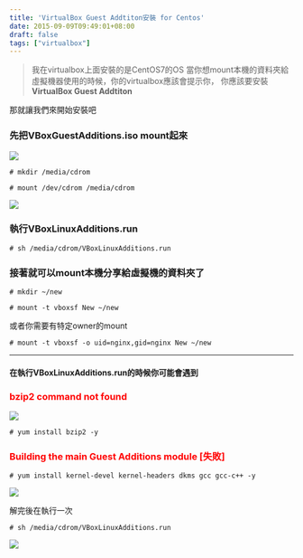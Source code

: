 ```yaml
---
title: 'VirtualBox Guest Addtiton安裝 for Centos'
date: 2015-09-09T09:49:01+08:00
draft: false
tags: ["virtualbox"]
---
```

>我在virtualbox上面安裝的是CentOS7的OS
>當你想mount本機的資料夾給虛擬機器使用的時候，你的virtualbox應該會提示你，
>你應該要安裝**VirtualBox Guest Addtiton**

那就讓我們來開始安裝吧

### 先把VBoxGuestAdditions.iso mount起來

![](https://fblog.ooopiz.com/images/201509/A04-01.png "")

`# mkdir /media/cdrom`

`# mount /dev/cdrom /media/cdrom`

![](https://fblog.ooopiz.com/images/201509/A04-02.png "")

### 執行VBoxLinuxAdditions.run
`# sh /media/cdrom/VBoxLinuxAdditions.run`

### 接著就可以mount本機分享給虛擬機的資料夾了
`# mkdir ~/new`

`# mount -t vboxsf New ~/new`

或者你需要有特定owner的mount

`# mount -t vboxsf -o uid=nginx,gid=nginx New ~/new`


***

#### 在執行VBoxLinuxAdditions.run的時候你可能會遇到
### <b style="color:red">bzip2 command not found</b>
![](https://fblog.ooopiz.com/images/201509/A04-03.png "")

`# yum install bzip2 -y`

### <b style="color:red">Building the main Guest Additions module [失敗]</b>
`# yum install kernel-devel kernel-headers dkms gcc gcc-c++ -y`

![](https://fblog.ooopiz.com/images/201509/A04-04.png "")


解完後在執行一次

`# sh /media/cdrom/VBoxLinuxAdditions.run`

![](https://fblog.ooopiz.com/images/201509/A04-05.png "")
